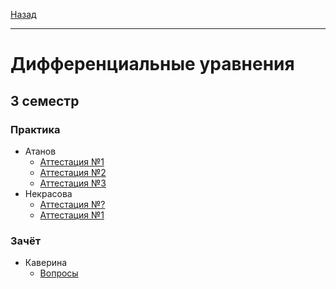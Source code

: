 [Назад](../../README.md)
***
# Дифференциальные уравнения
## 3 семестр
### Практика
+ Атанов
  + [Аттестация №1](atanov/diffur-pr-att-1-fact.md)
  + [Аттестация №2](atanov/diffur-pr-att-2-fact.md)
  + [Аттестация №3](atanov/diffur-pr-att-3-fact.md)
+ Некрасова
  + [Аттестация №?](nekrasova/diffur-pr-att-idk-fact.md)
  + [Аттестация №1](nekrasova/diffur-pr-att-1-fact.md)
### Зачёт
+ Каверина
  + [Вопросы](diffur-zachet-fact.md)
